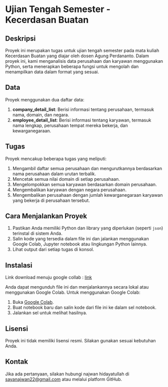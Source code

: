 # Ujian Tengah Semester - Kecerdasan Buatan

## Deskripsi
Proyek ini merupakan tugas untuk ujian tengah semester pada mata kuliah Kecerdasan Buatan yang diajar oleh dosen Agung Perdananto. Dalam proyek ini, kami menganalisis data perusahaan dan karyawan menggunakan Python, serta menerapkan beberapa fungsi untuk mengolah dan menampilkan data dalam format yang sesuai.

## Data
Proyek menggunakan dua daftar data:
1. **company_detail_list**: Berisi informasi tentang perusahaan, termasuk nama, domain, dan negara.
2. **employee_detail_list**: Berisi informasi tentang karyawan, termasuk nama lengkap, perusahaan tempat mereka bekerja, dan kewarganegaraan.

## Tugas
Proyek mencakup beberapa tugas yang meliputi:
1. Mengambil daftar semua perusahaan dan mengurutkannya berdasarkan nama perusahaan dalam urutan terbalik.
2. Mencetak semua nilai domain di setiap perusahaan.
3. Mengelompokkan semua karyawan berdasarkan domain perusahaan.
4. Mengembalikan karyawan dengan negara perusahaan.
5. Mengembalikan perusahaan dengan jumlah kewarganegaraan karyawan yang bekerja di perusahaan tersebut.

## Cara Menjalankan Proyek
1. Pastikan Anda memiliki Python dan library yang diperlukan (seperti `json`) terinstal di sistem Anda.
2. Salin kode yang tersedia dalam file ini dan jalankan menggunakan Google Colab, Jupyter notebook atau lingkungan Python lainnya.
3. Lihat output dari setiap tugas di konsol.

## Instalasi
Link download menuju google collab : [link](https://colab.research.google.com/drive/1XDK4KzpjyNjoe11wUcaN015iPvJT-_OR?usp=sharing)

Anda dapat mengunduh file ini dan menjalankannya secara lokal atau menggunakan Google Colab. Untuk menggunakan Google Colab:
1. Buka [Google Colab](https://colab.research.google.com/).
2. Buat notebook baru dan salin kode dari file ini ke dalam sel notebook.
3. Jalankan sel untuk melihat hasilnya.

## Lisensi
Proyek ini tidak memiliki lisensi resmi. Silakan gunakan sesuai kebutuhan Anda.

## Kontak
Jika ada pertanyaan, silakan hubungi najwan hidayatullah di sayanajwan22@gmail.com atau melalui platform GitHub.
